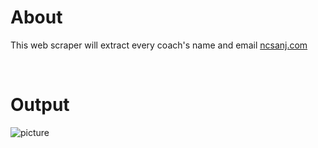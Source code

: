 # About 

This web scraper will extract every coach's name and email [ncsanj.com](www.ncsanj.com/clubTeams.cfm)

<br>

# Output

![picture](https://i.imgur.com/p7IES14.png)

<br>
